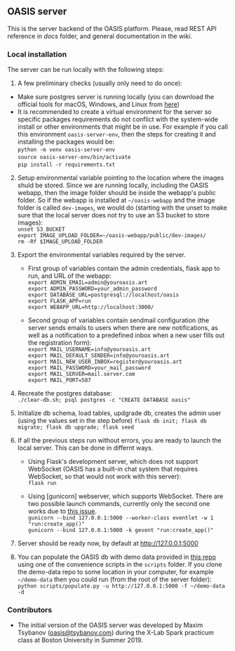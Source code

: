 ## OASIS server

This is the server backend of the OASIS platform. Please, read REST API reference in _docs_ folder, and general documentation in the _wiki_.

### Local installation

The server can be run locally with the following steps:

1. A few preliminary checks (usually only need to do once):
* Make sure postgres server is running locally (you can download the official tools for macOS, Windows, and Linux from [here](https://www.postgresql.org/))
* It is recommended to create a virtual environment for the server so specific packages requirements do not conflict with the system-wide install or other environments that might be in use. For example if you call this environment ```oasis-server-env```, then the steps for creating it and installing the packages would be: <br>
`python -m venv oasis-server-env` <br>
`source oasis-server-env/bin/activate` <br>
`pip install -r requirements.txt` <br>

2. Setup environmental variable pointing to the location where the images shuld be stored. Since we are running locally, including the OASIS webapp, then the image folder should be inside the webapp's public folder. So if the webapp is installed at `~/oasis-webapp` and the image folder is called `dev-images`, we would do (starting with the unset to make sure that the local server does not try to use an S3 bucket to store images): <br>
`unset S3_BUCKET` <br>
`export IMAGE_UPLOAD_FOLDER=~/oasis-webapp/public/dev-images/` <br>
`rm -Rf $IMAGE_UPLOAD_FOLDER` <br>

3. Export the environmental variables required by the server.

    - First group of variables contain the admin credentials, flask app to run, and URL of the webapp: <br>
    `export ADMIN_EMAIL=admin@youroasis.art` <br>
    `export ADMIN_PASSWORD=your_admin_password` <br>
    `export DATABASE_URL=postgresql://localhost/oasis` <br>
    `export FLASK_APP=run` <br>
    `export WEBAPP_URL=http://localhost:3000/` <br>

    - Second group of variables contain sendmail configuration (the server sends emails to users when there are new notifications, as well as a notification to a predefined inbox when a new user fills out the registration form): <br>
    `export MAIL_USERNAME=info@youroasis.art` <br>
    `export MAIL_DEFAULT_SENDER=info@youroasis.art` <br>
    `export MAIL_NEW_USER_INBOX=register@youroasis.art` <br>
    `export MAIL_PASSWORD=your_mail_password` <br>
    `export MAIL_SERVER=mail.server.com` <br>
    `export MAIL_PORT=587` <br>

5. Recreate the postgres database: <br>
`./clear-db.sh; psql postgres -c "CREATE DATABASE oasis"`

6. Initialize db schema, load tables, updgrade db, creates the admin user (using the values set in the step before) 
`flask db init; flask db migrate; flask db upgrade; flask seed` <br>

7. If all the previous steps run without errors, you are ready to launch the local server. This can be done in differnt ways.
    
    - Using Flask's development server, which does not support WebSocket (OASIS has a built-in chat system that requires WebSocket, so that would not work with this server): <br>
    `flask run` <br>

    - Using [gunicorn] webserver, which supports WebSocket. There are two possible launch commands, currently only the second one works due to [this issue](https://github.com/oasis-art-project/oasis-server/issues/102). <br>
    `gunicorn --bind 127.0.0.1:5000 --worker-class eventlet -w 1 "run:create_app()"` <br>
    `gunicorn --bind 127.0.0.1:5000 -k gevent "run:create_app()"`

8. Server should be ready now, by default at http://127.0.0.1:5000

9. You can populate the OASIS db with demo data provided in [this repo](https://github.com/oasis-art-project/demo-data) using one of the convenience scripts in the ```scripts``` folder. If you clone the demo-data repo to some location in your computer, for example ```~/demo-data``` then you could run (from the root of the server folder): <br>
`python scripts/populate.py -u http://127.0.0.1:5000 -f ~/demo-data -d` <br>

### Contributors

* The initial version of the OASIS server was developed by Maxim Tsybanov (oasis@tsybanov.com) during the X-Lab Spark practicum class at Boston University in Summer 2019.
